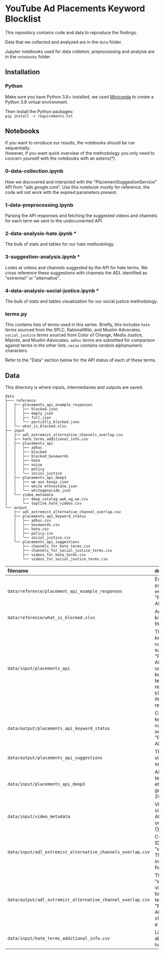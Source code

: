# YouTube Ad Placements Keyword Blocklist
This repository contains code and data to reproduce the findings.

Data that we collected and analyzed are in the `data` folder.

Jupyter notebooks used for data colletion, preprocessing and analysis are in the `notebooks` folder.

## Installation
### Python
Make sure you have Python 3.6+ installed, we used [Miniconda](https://docs.conda.io/en/latest/miniconda.html) to create a Python 3.8 virtual environment.

Then install the Python packages:<br>
`pip install -r requirements.txt`

## Notebooks
If you want to reroduce our results, the notebooks should be run sequentially.<br>
However, if you want quick overview of the methodology you only need to concern yourself with the notebooks with an asterix(*). 

### 0-data-collection.ipynb
How we discovered and interacted with the "PlacementSuggestionService" API from "ads.google.com". Use this notebook mostly for reference, the code will not work with the expired parameters present.

### 1-data-preprocessing.ipynb
Parsing the API responses and fetching the suggested videos and channels for each term we sent to the undocumented API.

### 2-data-analysis-hate.ipynb *
The bulk of stats and tables for our hate methodology.

### 3-suggestion-analysis.ipynb *
Looks at videos and channels suggested by the API for hate terms. We cross reference these suggestions with channels the ADL identified as "extremist" or "alternative".

### 4-data-analysis-social-justice.ipynb *
The bulk of stats and tables visualization for our social justice methodology.

### terms.py
This contains lists of terms used in this series. Briefly, this includes `hate` terms sourced from the SPLC, RationalWiki, and Muslim Advocates. `social_justice` terms sourced from Color of Change, Media Justice, Mijente, and Muslim Advocates. `adhoc` terms are submitted for comparison against terms in the other lists. `noise` contains random alphanumeric characters.

Refer to the "Data" section below for the API status of each of these terms.

## Data
This directory is where inputs, intermediaries and outputs are saved.
```
data
├─── reference
│   ├── placements_api_example_responses
│   │   ├── blocked.json
│   │   ├── empty.json
│   │   ├── full.json
│   │   └── partially_blocked.json
│   └── what_is_blocked.xlsx
├── input
│   ├── adl_extremist_alternative_channels_overlap.csv
│   ├── hate_terms_additional_info.csv
│   ├── placements_api
│   │   ├── adhoc
│   │   ├── blocked
│   │   ├── blocked_basewords
│   │   ├── hate
│   │   ├── noise
│   │   ├── policy
│   │   └── social_justice
│   ├── placements_api_deep3
│   │   ├── we wuz kangz.json
│   │   ├── white ethnostate.json
│   │   └── whitegenocide.json
│   └── video_metadata
│       ├── deep_catalog_wwk_wg_we.csv
│       └── topline_hate_videos.csv
└── output
    ├── adl_extremist_alternative_channel_overlap.csv
    ├── placements_api_keyword_status
    │   ├── adhoc.csv
    │   ├── basewords.csv
    │   ├── hate.csv
    │   ├── policy.csv
    │   └── social_justice.csv
    └── placements_api_suggestions
        ├── channels_for_hate_terms.csv
        ├── channels_for_social_justice_terms.csv
        ├── videos_for_hate_terms.csv
        └── videos_for_social_justice_terms.csv
```

| filename                                                    | decription                                                                                                                                                                                                                                                                                                                              |
|:------------------------------------------------------------|:----------------------------------------------------------------------------------------------------------------------------------------------------------------------------------------------------------------------------------------------------------------------------------------------------------------------------------------|
| `data/reference/placement_api_example_responses`            | Examples of `blocked`, `partially_blocked`, `full` and `empty` responses from the "PlacementSuggestionService" API.                                                                                                                                                                                                                     |
| `data/reference/what_is_blocked.xlsx`                       | An Excel spreadsheet with the kind of API responses for all the terms in our investigation.                                                                                                                                                                                                                                             |
| `data/input/placements_api`                                 | This contains responses for keywords from `notebooks/terms.py` that we submitted to "PlacementSuggestionService" API. Each sub-directory is used to organize by the keyword list used. `blocked` are terms that we resubmitted after removing spaces, and `blocked_basewords` are terms that were blocked and resubmitted word-by-word. |
| `data/output/placements_api_keyword_status`                 | Contains the API status of keywords from `notebooks/terms.py` after being sent through the "PlacementSuggestionService" API.                                                                                                                                                                                                            |
| `data/output/placements_api_suggestions`                    | The suggested YouTube videos and channels for each search term.                                                                                                                                                                                                                                                                         |
| `data/input/placements_api_deep3`                           | API responses for the `hate` terms "we wuz kangz", "white ethnostate" and "white genocide" beyond the topline 20 video suggestions.                                                                                                                                                                                                     |
| `data/input/video_metadata`                                 | Video metadata for suggested videos from the YouTube Data API (v3). Collected with a an unoffical Python client ([YouTube Data API](https://youtube-data-api.readthedocs.io/en/latest/))                                                                                                                                                |
| `data/input/adl_extremist_alternative_channels_overlap.csv` | Contains channel names and IDs that the ADL identified as "extremist" or "alternative." This is a subset of the list that overlaps with channels we found.                                                                                                                                                                              |
| `data/output/adl_extremist_alternative_channel_overlap.csv` | The count of unique "extremist" and "alternative" videos and channels from the topine suggestions for `hate` terms we sent through the "PlacementSuggestionService" API. We've included the channels that were surfaced in a " `|` "-delimited column called `channels`.                                                                |
| `data/input/hate_terms_additional_info.csv`                 | Links for more information about each of the terms in the `hate` list.                                                                                                                                                                                                                                                                  |